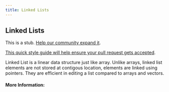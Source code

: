 ```yaml
---
title: Linked Lists
---
```


## Linked Lists

This is a stub. [Help our community expand it](https://github.com/freeCodeCamp/guide-articles/tree/master/articles/Computer-Science/Data-Structures/Linked-Lists/index.md).

[This quick style guide will help ensure your pull request gets accepted](https://github.com/freeCodeCamp/guide-articles/blob/master/README.md).

Linked List is a linear data structure just like array. Unlike arrays, linked list elements are not stored 
at contigous location, elements are linked using pointers. They are efficient in editing a list compared to
arrays and vectors.
#### More Information:
<!-- Please add any articles you think might be helpful to read before writing the article -->



